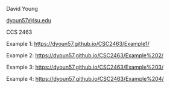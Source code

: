 David Young 

dyoun57@lsu.edu

CCS 2463


Example 1: https://dyoun57.github.io/CSC2463/Example1/

Example 2: https://dyoun57.github.io/CSC2463/Example%202/

Example 3: https://dyoun57.github.io/CSC2463/Example%203/

Example 4: https://dyoun57.github.io/CSC2463/Example%204/





